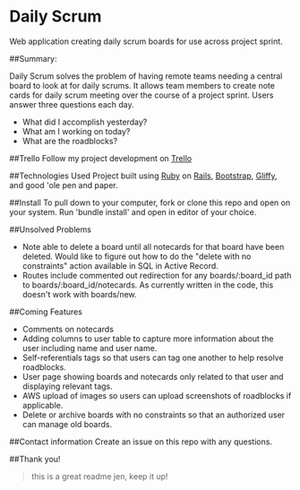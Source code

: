 # Daily Scrum
Web application creating daily scrum boards for use across project sprint.

##Summary:

Daily Scrum solves the problem of having remote teams needing a central board to look at for daily scrums. It allows team members to create note cards for daily scrum meeting over the course of a project sprint. Users answer three questions each day.
* What did I accomplish yesterday?
* What am I working on today?
* What are the roadblocks?

##Trello
Follow my project development on [Trello](https://trello.com/b/h6EFC1Oq)


##Technologies Used
Project built using [Ruby](https://www.ruby-lang.org/en/) on [Rails](http://rubyonrails.org/), [Bootstrap](http://getbootstrap.com/), [Gliffy](https://www.gliffy.com/), and good 'ole pen and paper.

##Install
To pull down to your computer, fork or clone this repo and open on your system. Run 'bundle install' and open in editor of your choice.

##Unsolved Problems
* Note able to delete a board until all notecards for that board have been deleted. Would like to figure out how to do the "delete with no constraints" action available in SQL in Active Record.
* Routes include commented out redirection for any boards/:board_id path to boards/:board_id/notecards. As currently written in the code, this doesn't work with boards/new.


##Coming Features
* Comments on notecards
* Adding columns to user table to capture more information about the user including name and user name.
* Self-referentials tags so that users can tag one another to help resolve roadblocks.
* User page showing boards and notecards only related to that user and displaying relevant tags.
* AWS upload of images so users can upload screenshots of roadblocks if applicable.
* Delete or archive boards with no constraints so that an authorized user can manage old boards.

##Contact information
Create an issue on this repo with any questions.

##Thank you!

> this is a great readme jen, keep it up!
